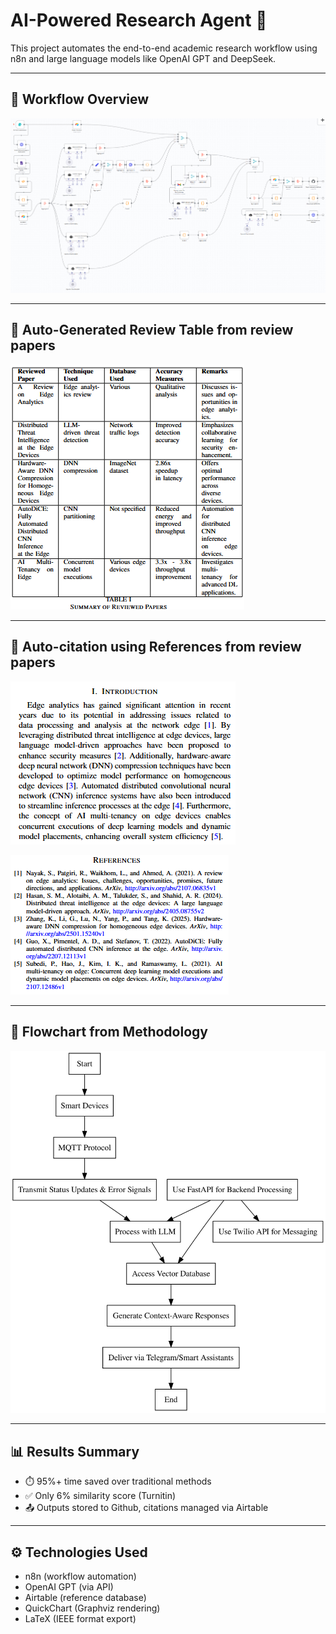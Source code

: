 # AI-Powered Research Agent 🚀

This project automates the end-to-end academic research workflow using n8n and large language models like OpenAI GPT and DeepSeek.

---

## 🔧 Workflow Overview

![Workflow](assets/workflow.png)

---

## 📄 Auto-Generated Review Table from review papers

![Paper Output](assets/table.png)

---

## 🔧 Auto-citation using References from review papers

![Citations](assets/citation.png)

![Refernces](assets/references.png)

---
## 🔁 Flowchart from Methodology

![Flowchart](assets/flow2.svg)

---

## 📊 Results Summary

- ⏱️ 95%+ time saved over traditional methods  
- ✅ Only 6% similarity score (Turnitin)  
- 📤 Outputs stored to Github, citations managed via Airtable

---

## ⚙️ Technologies Used

- n8n (workflow automation)
- OpenAI GPT (via API)
- Airtable (reference database)
- QuickChart (Graphviz rendering)
- LaTeX (IEEE format export)

